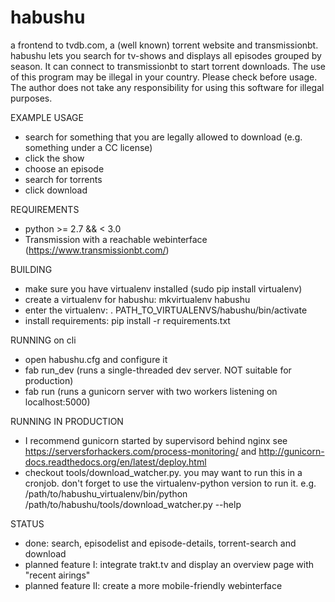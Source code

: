 # habushu
a frontend to tvdb.com, a (well known) torrent website and transmissionbt. habushu lets you search for tv-shows and displays all episodes grouped by season. It can connect to transmissionbt to start torrent downloads.
The use of this program may be illegal in your country. Please check before usage. The author does not take any responsibility for using this software for illegal purposes. 

EXAMPLE USAGE
 - search for something that you are legally allowed to download (e.g. something under a CC license)
 - click the show
 - choose an episode
 - search for torrents
 - click download

REQUIREMENTS
 - python >= 2.7 && < 3.0
 - Transmission with a reachable webinterface (https://www.transmissionbt.com/)

BUILDING
 - make sure you have virtualenv installed (sudo pip install virtualenv)
 - create a virtualenv for habushu: mkvirtualenv habushu
 - enter the virtualenv: . PATH_TO_VIRTUALENVS/habushu/bin/activate
 - install requirements: pip install -r requirements.txt 

RUNNING on cli
 - open habushu.cfg and configure it
 - fab run_dev (runs a single-threaded dev server. NOT suitable for production)
 - fab run (runs a gunicorn server with two workers listening on localhost:5000)

RUNNING IN PRODUCTION
 - I recommend gunicorn started by supervisord behind nginx
    see https://serversforhackers.com/process-monitoring/
    and http://gunicorn-docs.readthedocs.org/en/latest/deploy.html
 - checkout tools/download_watcher.py. you may want to run this in a cronjob. don't forget to use the virtualenv-python version to run it. e.g. /path/to/habushu_virtualenv/bin/python /path/to/habushu/tools/download_watcher.py --help

STATUS
 - done: search, episodelist and episode-details, torrent-search and download
 - planned feature I: integrate trakt.tv and display an overview page with "recent airings"
 - planned feature II: create a more mobile-friendly webinterface
